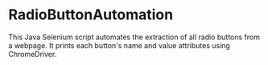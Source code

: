 # RadioButtonAutomation
This Java Selenium script automates the extraction of all radio buttons from a webpage. It prints each button's name and value attributes using ChromeDriver.
